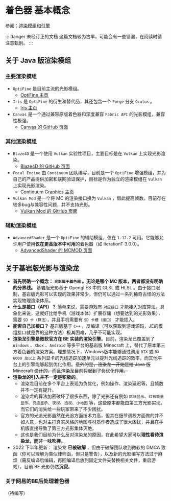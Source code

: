 # 着色器 基本概念

参阅：[渲染模组和引擎](terms.md#渲染模组和引擎)

::: danger 未经订正的文档
这篇文档较为古早，可能会有一些错漏，在阅读时请注意甄别。
:::

<!--
重写大纲

着色器的基本概念
光影包和着色器的关系
渲染模组在运行光影中扮演的角色
JE渲染模组和引擎
BE渲染引擎
-->

## 关于 Java 版渲染模组

### 主要渲染模组

- `OptiFine` 是目前主流的光影模组。
  - [OptiFine 主页](https://www.optifine.net/home)
- `Iris` 是 `OptiFine` 的衍生和替代品，其还包含一个 `Forge` 分支 `Oculus` 。
  - [Iris 主页](https://irisshaders.net/)
- `Canvas` 是一个通过兼容原版着色器和深度兼容 `Fabric API` 的光影模组，兼容性极强。
  - [Canvas 的 GitHub 页面](https://github.com/vram-guild/canvas)

### 其他渲染模组

- `Blaze4D` 是一个使用 `Vulkan` 实验性项目，主要目标是在 `Vulkan` 上实现光影渲染。
  - [Blaze4D 的 GitHub 页面](https://github.com/KilnGraphics/Blaze4D)
- `Focal Engine` 由 `Continuum` 团队编写，目前是一个 `OptiFine` 增强模组，并为自己的产品提供加密和联网验证保护，目标是作为独立的渲染模组在 `Vulkan` 上实现光影渲染。
  - [Continuum Graphics 主页](https://continuum.graphics/)
- `Vulkan Mod` 是一个将 MC 的渲染接口换为 `Vulkan` ，借此提高帧数。目前存在较多bug与兼容性问题，并不支持光影。
  - [Vulkan Mod 的 GitHub 页面](https://github.com/xCollateral/VulkanMod)

### 辅助渲染模组

- `AdvancedShader` 是一个 `OptiFine` 的辅助模组，仅在 `1.12.2` 可用。它能够允许用户使用**仅在更高版本中可用**的着色器（如 iterationT 3.0.0）。
  - [AdvancedShader 的 MCMOD 页面](https://www.mcmod.cn/class/7814.html)

## 关于基岩版光影与渲染龙

- **首先明确一个概念： `光影属于着色器` 。无论是哪个 MC 版本，两者都没有明确的分界线。** 基岩版光影基于 Opengl ES 中的 GLSL 或 HLSL 。由于接口限制，基岩版光影可以实现的效果非常少，但仍可以通过一系列稀奇古怪的方法实现物理渲染体系。
- **什么是接口（API）？** 简单来说，需要游戏有 `对应接口` 才能接入对应算法。具象化来说，这就好比给手机（游戏本体）扩展存储（想要达到的光影效果），需要 `SD 卡（算法）`，并且手机需要有  `SD 卡槽（接口）` 才能插入。
- **能否自己加接口？** 基岩版基于 `C++` ，反编译（可以获取到游戏源码，JE的模组接口就是靠的这种方法）极其困难，几乎不可能实现。
- **渲染龙引擎是微软官方在 BE 实装的渲染引擎**。目前，渲染龙已覆盖到了 `Windows` 、`Xbox` 、`Android` 等多平台的基岩版 Minecraft 上，替代了原本第三方着色器的渲染方案。理想情况下，Windows版本能够通过调用 `RTX` 或 `RX 6000 及以上` 系列显卡的光线追踪加速单元以提升光线追踪的效率，而其他平台上的引擎能够起到优化作用。~~意外的是，渲染龙一开始是给 Java 版 Minecraft 设计的，而且渲染龙目前只起到了负优化作用。~~
- **渲染龙的引入并不一定是积极的**。
  - 渲染龙目前在多个平台上表现为负优化，例如操作、渲染延迟等，且帧数并不一定有提升。
  - 渲染龙的算法加密破坏了很多东西，除了光影还有例如 `区块显示`、`红石能量显示`、`亮度显示`、`夜视`、`透视`、`小地图` 等，这些原本都能由第三方光影实现。而它们的消失给一些玩家带来了不少困扰。
  - 官方的光追光影虽然在光追方面技术力高，但其在细节调校方面做的并不如人意，也对主打真实风格的地图与材质作者造成了很大困扰，并且在手机版直接导致了第三方光影集体灭绝。
  - 这也是我们目前为什么反对渲染龙的原因，在此希望大家可以**理性看待渲染龙，而非一味吹捧。**
- 2022 下半年更新： 渲染龙 **已被破解** ，但由于破解团队收到微软的 DMCA 致函（你可以理解为类似律师函，但只是警告），以及新的光影编写方法过于麻烦（需反编译后编辑，再回编译后放到固定文件夹替换相关文件，重启游戏），目前 BE 光影仍然**沉寂**。

### 关于网易的BE后处理着色器

（待编写）
